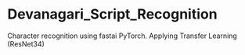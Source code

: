 # Devanagari_Script_Recognition
Character recognition using fastai PyTorch. Applying Transfer Learning (ResNet34)
